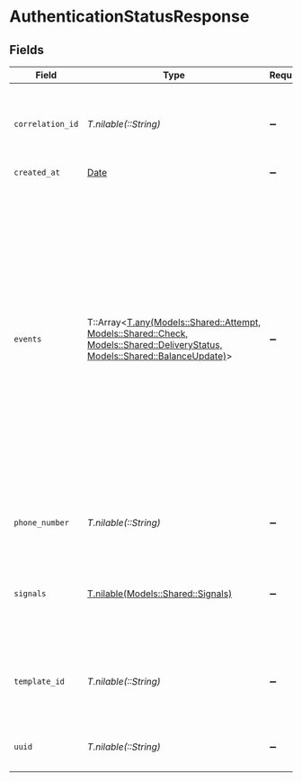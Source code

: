 # AuthenticationStatusResponse


## Fields

| Field                                                                                                                                                                                                                                                                                                                  | Type                                                                                                                                                                                                                                                                                                                   | Required                                                                                                                                                                                                                                                                                                               | Description                                                                                                                                                                                                                                                                                                            | Example                                                                                                                                                                                                                                                                                                                |
| ---------------------------------------------------------------------------------------------------------------------------------------------------------------------------------------------------------------------------------------------------------------------------------------------------------------------- | ---------------------------------------------------------------------------------------------------------------------------------------------------------------------------------------------------------------------------------------------------------------------------------------------------------------------- | ---------------------------------------------------------------------------------------------------------------------------------------------------------------------------------------------------------------------------------------------------------------------------------------------------------------------- | ---------------------------------------------------------------------------------------------------------------------------------------------------------------------------------------------------------------------------------------------------------------------------------------------------------------------- | ---------------------------------------------------------------------------------------------------------------------------------------------------------------------------------------------------------------------------------------------------------------------------------------------------------------------- |
| `correlation_id`                                                                                                                                                                                                                                                                                                       | *T.nilable(::String)*                                                                                                                                                                                                                                                                                                  | :heavy_minus_sign:                                                                                                                                                                                                                                                                                                     | A unique, user-defined identifier that will be included in webhook events.                                                                                                                                                                                                                                             |                                                                                                                                                                                                                                                                                                                        |
| `created_at`                                                                                                                                                                                                                                                                                                           | [Date](https://ruby-doc.org/stdlib-2.6.1/libdoc/date/rdoc/Date.html)                                                                                                                                                                                                                                                   | :heavy_minus_sign:                                                                                                                                                                                                                                                                                                     | N/A                                                                                                                                                                                                                                                                                                                    |                                                                                                                                                                                                                                                                                                                        |
| `events`                                                                                                                                                                                                                                                                                                               | T::Array<[T.any(Models::Shared::Attempt, Models::Shared::Check, Models::Shared::DeliveryStatus, Models::Shared::BalanceUpdate)](../../models/shared/events.md)>                                                                                                                                                        | :heavy_minus_sign:                                                                                                                                                                                                                                                                                                     | Represents a collection of events that occur during the authentication process. Each event captures specific actions and outcomes related to the authentication attempts, checks, delivery statuses, and balance updates. The array can contain different types of events, each with its own structure and properties. |                                                                                                                                                                                                                                                                                                                        |
| `phone_number`                                                                                                                                                                                                                                                                                                         | *T.nilable(::String)*                                                                                                                                                                                                                                                                                                  | :heavy_minus_sign:                                                                                                                                                                                                                                                                                                     | An E.164 formatted phone number.                                                                                                                                                                                                                                                                                       | +1234567890                                                                                                                                                                                                                                                                                                            |
| `signals`                                                                                                                                                                                                                                                                                                              | [T.nilable(Models::Shared::Signals)](../../models/shared/signals.md)                                                                                                                                                                                                                                                   | :heavy_minus_sign:                                                                                                                                                                                                                                                                                                     | Signals are data points used to distinguish between fraudulent and legitimate users.                                                                                                                                                                                                                                   |                                                                                                                                                                                                                                                                                                                        |
| `template_id`                                                                                                                                                                                                                                                                                                          | *T.nilable(::String)*                                                                                                                                                                                                                                                                                                  | :heavy_minus_sign:                                                                                                                                                                                                                                                                                                     | The template id associated with the message content variant to be sent.                                                                                                                                                                                                                                                |                                                                                                                                                                                                                                                                                                                        |
| `uuid`                                                                                                                                                                                                                                                                                                                 | *T.nilable(::String)*                                                                                                                                                                                                                                                                                                  | :heavy_minus_sign:                                                                                                                                                                                                                                                                                                     | The UUID of the corresponding authentication.                                                                                                                                                                                                                                                                          |                                                                                                                                                                                                                                                                                                                        |